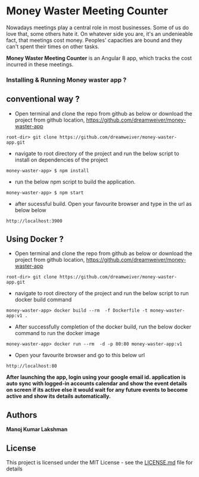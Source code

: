 # Money Waster Meeting Counter

 Nowadays meetings play a central role in most businesses. Some of us do love that, some others hate it. On whatever side you are, it's an undenieable fact, that meetings cost money. Peoples' capacities are bound and they can't spent their times on other tasks.

 **Money Waster Meeting Counter** is an Angular 8 app, which tracks the cost incurred in these meetings.

### Installing & Running Money waster app ?

conventional way ?
--------------------

+ Open terminal and clone the repo from github as below or download the project from github location, https://github.com/dreamweiver/money-waster-app

```
root-dir> git clone https://github.com/dreamweiver/money-waster-app.git
```

+ navigate to root directory of the project and run the below script to install on dependencies of the project

```
money-waster-app> $ npm install
```

+ run the below npm script to build the application.

```
money-waster-app> $ npm start
```

+ after sucessful build. Open your favourite browser and type in the url as below below

```
http://localhost:3900 
```


Using Docker ?
--------------------

+ Open terminal and clone the repo from github as below or download the project from github location, https://github.com/dreamweiver/money-waster-app

```
root-dir> git clone https://github.com/dreamweiver/money-waster-app.git
```

+ navigate to root directory of the project and run the below script to run docker build command

```
money-waster-app> docker build --rm  -f Dockerfile -t money-waster-app:v1 . 
```

+ After successfully completion of the docker build, run the below docker command to run the docker image

```
money-waster-app> docker run --rm  -d -p 80:80 money-waster-app:v1 
```

+ Open your favourite browser and go to this below url

```
http://localhost:80
```


**After launching the app, login using your google email id. application is auto sync with logged-in accounts calendar and show the event details on screen if its active else it would wait for any future events to become active and show its details automatically.**

 
## Authors

**Manoj Kumar Lakshman**

## License

This project is licensed under the MIT License - see the [LICENSE.md](LICENSE.md) file for details
